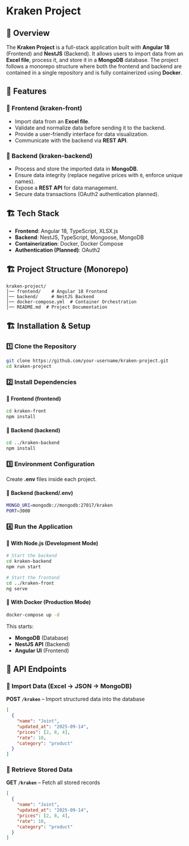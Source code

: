 # Kraken Project

## 📌 Overview
The **Kraken Project** is a full-stack application built with **Angular 18** (Frontend) and **NestJS** (Backend). It allows users to import data from an **Excel file**, process it, and store it in a **MongoDB** database. The project follows a monorepo structure where both the frontend and backend are contained in a single repository and is fully containerized using **Docker**.

## 🚀 Features
### 🔹 Frontend (kraken-front)
- Import data from an **Excel file**.
- Validate and normalize data before sending it to the backend.
- Provide a user-friendly interface for data visualization.
- Communicate with the backend via **REST API**.

### 🔹 Backend (kraken-backend)
- Process and store the imported data in **MongoDB**.
- Ensure data integrity (replace negative prices with `0`, enforce unique names).
- Expose a **REST API** for data management.
- Secure data transactions (OAuth2 authentication planned).

## 🏗️ Tech Stack
- **Frontend**: Angular 18, TypeScript, XLSX.js
- **Backend**: NestJS, TypeScript, Mongoose, MongoDB
- **Containerization**: Docker, Docker Compose
- **Authentication (Planned)**: OAuth2

## 🏗️ Project Structure (Monorepo)
```
kraken-project/
│── frontend/    # Angular 18 Frontend
│── backend/     # NestJS Backend
│── docker-compose.yml  # Container Orchestration
│── README.md  # Project Documentation
```

## 🏗️ Installation & Setup
### 1️⃣ Clone the Repository
```sh
git clone https://github.com/your-username/kraken-project.git
cd kraken-project
```

### 2️⃣ Install Dependencies
#### 🔹 Frontend (frontend)
```sh
cd kraken-front
npm install
```
#### 🔹 Backend (backend)
```sh
cd ../kraken-backend
npm install
```

### 3️⃣ Environment Configuration
Create **.env** files inside each project.
#### 🔹 Backend (backend/.env)
```sh
MONGO_URI=mongodb://mongodb:27017/kraken
PORT=3000
```

### 4️⃣ Run the Application
#### 🔹 With Node.js (Development Mode)
```sh
# Start the backend
cd kraken-backend
npm run start

# Start the frontend
cd ../kraken-front
ng serve
```

#### 🔹 With Docker (Production Mode)
```sh
docker-compose up -d
```
This starts:
- **MongoDB** (Database)
- **NestJS API** (Backend)
- **Angular UI** (Frontend)

## 🔗 API Endpoints
### 📌 Import Data (Excel -> JSON -> MongoDB)
**POST `/kraken`** – Import structured data into the database
```json
[
  {
    "name": "Joint",
    "updated_at": "2025-09-14",
    "prices": [2, 8, 4],
    "rate": 10,
    "category": "product"
  }
]
```

### 📌 Retrieve Stored Data
**GET `/kraken`** – Fetch all stored records
```json
[
  {
    "name": "Joint",
    "updated_at": "2025-09-14",
    "prices": [2, 8, 4],
    "rate": 10,
    "category": "product"
  }
]
```


